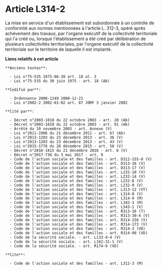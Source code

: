 # Article L314-2

La mise en service d'un établissement est subordonnée à un contrôle de conformité aux normes mentionnées à l'article L.
312-3, opéré après achèvement des travaux, par l'organe exécutif de la collectivité territoriale qui l'a créé ou, lorsque
l'établissement a été créé par délibération de plusieurs collectivités territoriales, par l'organe exécutif de la
collectivité territoriale sur le territoire de laquelle il est implanté.

**Liens relatifs à cet article**

	**Anciens textes**:

	  - Loi n°75-535 1975-06-30 art. 18 al. 3
	  - Loi n°75-535 du 30 juin 1975 - art. 18 (Ab)

	**Codifié par**:

	  - Ordonnance 2000-1249 2000-12-21
	  - Loi n°2002-2 2002-01-02 art. 87 JORF 3 janvier 2002

	**Cité par**:

	  - Décret n°2003-1010 du 22 octobre 2003 - art. 20 (Ab)
	  - Décret n°2003-1010 du 22 octobre 2003 - art. 91 (Ab)
	  - Arrêté du 10 novembre 2003 - art. Annexe (V)
	  - Loi n°2011-1906 du 21 décembre 2011 - art. 67 (Ab)
	  - Loi n°2013-1203 du 23 décembre 2013 - art. 36 (V)
	  - Loi n°2013-1203 du 23 décembre 2013 - art. 43 (V)
	  - Loi n°2015-1776 du 28 décembre 2015 - art. 58 (V)
	  - Décret n°2016-1815 du 21 décembre 2016 - art. 6 (V)
	  - Décret n°2017-736 du 3 mai 2017 - art. 9
	  - Code de l'action sociale et des familles - art. D312-155-0 (V)
	  - Code de l'action sociale et des familles - art. D313-16 (V)
	  - Code de l'action sociale et des familles - art. D313-17 (V)
	  - Code de l'action sociale et des familles - art. L232-10 (V)
	  - Code de l'action sociale et des familles - art. L232-14 (V)
	  - Code de l'action sociale et des familles - art. L232-8 (V)
	  - Code de l'action sociale et des familles - art. L232-9 (V)
	  - Code de l'action sociale et des familles - art. L313-12 (VT)
	  - Code de l'action sociale et des familles - art. L314-8 (V)
	  - Code de l'action sociale et des familles - art. L314-9 (M)
	  - Code de l'action sociale et des familles - art. L342-3 (M)
	  - Code de l'action sociale et des familles - art. L543-1 (V)
	  - Code de l'action sociale et des familles - art. R313-16 (T)
	  - Code de l'action sociale et des familles - art. R313-30-4 (V)
	  - Code de l'action sociale et des familles - art. R314-158 (V)
	  - Code de l'action sociale et des familles - art. R314-173 (V)
	  - Code de l'action sociale et des familles - art. R314-3 (VD)
	  - Code de l'action sociale et des familles - art. R314-90 (VD)
	  - Code de la sécurité sociale. - art. L133-4-4 (V)
	  - Code de la sécurité sociale. - art. L162-31-1 (V)
	  - Code de la sécurité sociale. - art. R174-9 (VD)

	**Cite**:

	  - Code de l'action sociale et des familles - art. L312-3 (M)
